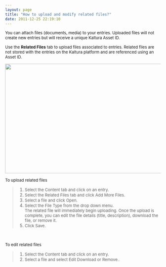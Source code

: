 ```yaml
---
layout: page
title: "How to upload and modify related files?"
date: 2011-12-25 22:19:10
---
```


<span style="font-size: small;">You can attach files (documents, media) to your entries. Uploaded files will not create new entries but will receive a unique Kaltura Asset ID. </span>

<span style="font-size: small;">Use the <strong>Related Files</strong> tab to upload files associated to entries. Related files are not stored with the entries on the Kaltura platform and are referenced using an Asset ID.</span>

<span style="font-family: times new roman,times; font-size: small;"><img src="http://cdnknowledge.kaltura.com//sites/default/files/modify%20files_0.png" border="0" width="600" height="353" /></span>

<p class="mce-procedure">
  <span style="font-size: small;">To upload related files</span>
</p>

> 1.  <span style="font-size: small;">Select the Content tab and click on an entry.</span>
> 2.  <span style="font-size: small;">Select the Related Files tab and click Add More Files.</span>
> 3.  <span style="font-size: small;">Select a file and click Open.</span>
> 4.  <span style="font-size: small;">Select the File Type from the drop down menu.<br />The related file will immediately begin uploading. Once the upload is complete, you can edit the file details (title, description), download the file, or remove it.</span>
> 5.  <span style="font-size: small;">Click Save.<br /></span>

 

<p class="mce-procedure">
  <span style="font-size: small;">To edit related files</span>
</p>

> 1.  <span style="font-size: small;">Select the Content tab and click on an entry.</span>
> 2.  <span style="font-size: small;">Select a file and select Edit Download or Remove.</span><span style="font-family: times new roman,times; font-size: small;">.</span>

<span style="font-family: times new roman,times; font-size: small;"> </span>